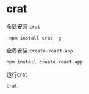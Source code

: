 # crat

全局安装 `crat`

```js
 npm install crat -g
```

全局安装 `create-react-app` 

```js
npm install create-react-app
```

运行crat

```js
crat
```